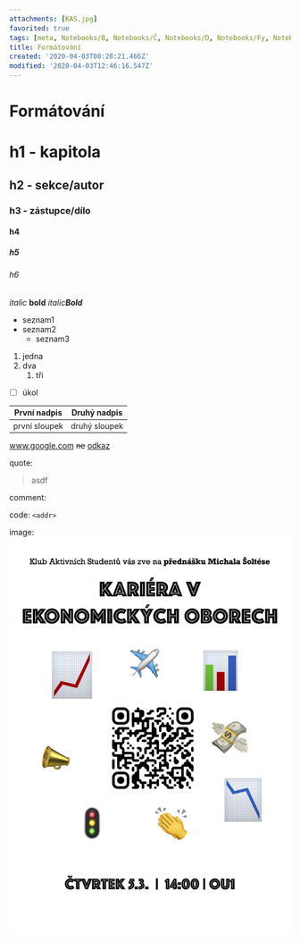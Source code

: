 ```yaml
---
attachments: [KAS.jpg]
favorited: true
tags: [meta, Notebooks/B, Notebooks/Č, Notebooks/D, Notebooks/Fy, Notebooks/Hv, Notebooks/Sv, Notebooks/Z]
title: Formátování
created: '2020-04-03T08:28:21.466Z'
modified: '2020-04-03T12:46:16.547Z'
---
```


# Formátování
# h1 - kapitola
## h2 - sekce/autor
### h3 - zástupce/dílo
#### h4
##### h5
###### h6 

_italic_
__bold__
_italic**Bold**_

* seznam1
* seznam2
  * seznam3

1. jedna
1. dva
    1. tři

- [ ] úkol

První nadpis | Druhý nadpis
----- | -----
první sloupek | druhý sloupek

www.google.com
~~ne~~
[odkaz](net.rblazek.cz)

quote:
>asdf

comment:
<addr>

code:
`<addr>`

image:
![KAS](../attachments/KAS.jpg)
